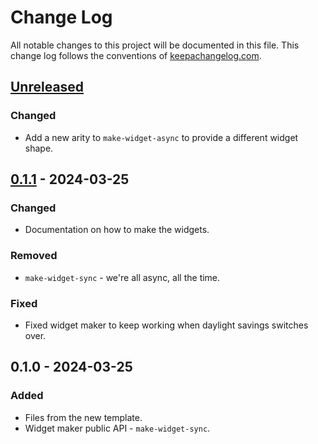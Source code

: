 # Change Log
All notable changes to this project will be documented in this file. This change log follows the conventions of [keepachangelog.com](http://keepachangelog.com/).

## [Unreleased]
### Changed
- Add a new arity to `make-widget-async` to provide a different widget shape.

## [0.1.1] - 2024-03-25
### Changed
- Documentation on how to make the widgets.

### Removed
- `make-widget-sync` - we're all async, all the time.

### Fixed
- Fixed widget maker to keep working when daylight savings switches over.

## 0.1.0 - 2024-03-25
### Added
- Files from the new template.
- Widget maker public API - `make-widget-sync`.

[Unreleased]: https://sourcehost.site/your-name/virtuoso/compare/0.1.1...HEAD
[0.1.1]: https://sourcehost.site/your-name/virtuoso/compare/0.1.0...0.1.1
